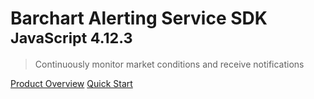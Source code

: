 # Barchart Alerting Service SDK <small>JavaScript 4.12.3</small>

> Continuously monitor market conditions and receive notifications

[Product Overview](/content/product_overview)
[Quick Start](/content/quick_start)